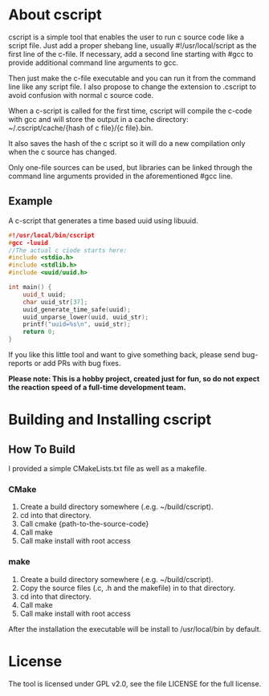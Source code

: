 About cscript
=============
cscript is a simple tool that enables the user to run c source code like a script file. Just add a proper shebang line, usually #!/usr/local/script as the first line of the c-file.
If necessary, add a second line starting with #gcc to provide additional command line arguments to gcc.

Then just make the c-file executable and you can run it from the command line like any script file. I also propose to change the extension to .cscript to avoid confusion with normal c source code.

When a c-script is called for the first time, cscript will compile the c-code with gcc and will store the output in a cache directory: ~/.cscript/cache/{hash of c file}/{c file}.bin.

It also saves the hash of the c script so it will do a new compilation only when the c source has changed.

Only one-file sources can be used, but libraries can be linked through the command line arguments provided in the aforementioned #gcc line.

## Example
A c-script that generates a time based uuid using libuuid.

```c++
#!/usr/local/bin/cscript
#gcc -luuid
//The actual c ciode starts here:
#include <stdio.h>
#include <stdlib.h>
#include <uuid/uuid.h>

int main() {
    uuid_t uuid;
    char uuid_str[37];
    uuid_generate_time_safe(uuid);
    uuid_unparse_lower(uuid, uuid_str);
    printf("uuid=%s\n", uuid_str);
    return 0;
}
```
If you like this little tool and want to give something back, please send bug-reports or add PRs with bug fixes.

<b>Please note: This is a hobby project, created just for fun, so do not expect the reaction speed of a full-time development team.</b>

Building and Installing cscript
===============================

## How To Build
I provided a simple CMakeLists.txt file as well as a makefile.

### CMake

1. Create a build directory somewhere (.e.g. ~/build/cscript).
2. cd into that directory.
3. Call cmake {path-to-the-source-code}
4. Call make
5. Call make install with root access

### make

1. Create a build directory somewhere (.e.g. ~/build/cscript).
2. Copy the source files (.c, .h and the makefile) in to that directory. 
3. cd into that directory.
4. Call make
5. Call make install with root access

After the installation the executable will be install to /usr/local/bin by default.

License
=======
The tool is licensed under GPL v2.0, see the file LICENSE for the full license.
